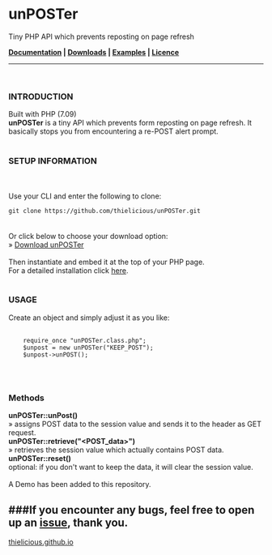 <h1>unPOSTer</h1>

Tiny PHP API which prevents reposting on page refresh

<strong>[Documentation](http:thielicious.github.io/#unposter_doc) | [Downloads](http:thielicious.github.io/#unposter_dls) | [Examples](http:thielicious.github.io/#unposter_demo) | [Licence](http:thielicious.github.io/#unposter_lic)</strong>

---
<br>

<h3>INTRODUCTION</h3>

Built with PHP (7.09)<br>
<strong>unPOSTer</strong> is a tiny API which prevents form reposting on page refresh. It basically stops you from encountering a re-POST alert prompt.
<br>
<br>


<h3>SETUP INFORMATION</h3>

<SETUP TEXT>
<br>
<br>
Use your CLI and enter the following to clone:<br>
<code>
git clone https://github.com/thielicious/unPOSTer.git
</code><br>
<br>
Or click below to choose your download option:<br>
» <a href="http://thielicious.github.io/#unposter_dls">Download unPOSTer</a>
<br>
<br>
Then instantiate and embed it at the top of your PHP page.<br>
For a detailed installation click <a href="http://thielicious.github.io/#unposter_doc">here</a>.
<br>
<br>


<h3>USAGE</h3>

Create an object and simply adjust it as you like:<br>
<pre>
	<code>
	require_once "unPOSTer.class.php";
	$unpost = new unPOSTer("KEEP_POST");
	$unpost->unPOST();
	</code>
</pre>
<br>

<h3>Methods</h3>
<strong>unPOSTer::unPost()</strong><br>
» assigns POST data to the session value and sends it to the header as GET request.<br>
<strong>unPOSTer::retrieve("&lt;POST_data&gt;")</strong><br>
» retrieves the session value which actually contains POST data.<br>
<strong>unPOSTer::reset()</strong><br>
optional: if you don't want to keep the data, it will clear the session value.<br>
<br>
A Demo has been added to this repository.<br>


###<strong>If you encounter any bugs, feel free to open up an <a href="https://github.com/thielicious/unPOSTer/issues">issue</a>, thank you.</strong><br>
---
<a href="http://thielicious.github.io">thielicious.github.io</a>
